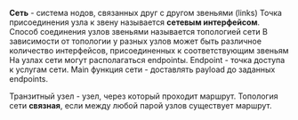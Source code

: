 **Сеть** - система нодов, связанных друг с другом звеньями (links)
Точка присоединения узла к звену называется **сетевым интерфейсом**.
Способ соединения узлов звеньями называется топологией сети
В зависимости от топологии у разных узлов может быть различное количество интерфейсов, присоединенных к соответствующим звеньям
На узлах сети могут располагаться endpointы.
Endpoint - точка доступа к услугам сети.
Main функция сети - доставлять payload до заданных endpoints.

Транзитный узел - узел, через который проходит маршрут.
Топология сети **связная**, если между любой парой узлов существует маршрут.
